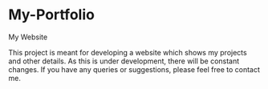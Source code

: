 # My-Portfolio
My Website

This project is meant for developing a website which shows my projects and other details.
As this is under development, there will be constant changes.
If you have any queries or suggestions, please feel free to contact me.
